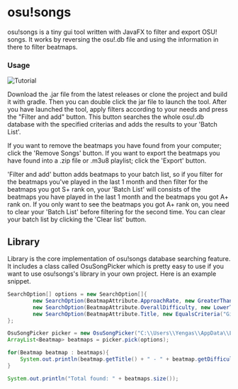 osu!songs
========
osu!songs is a tiny gui tool written with JavaFX to filter and export OSU! songs. It works by reversing the osu!.db file and using the information in there to filter beatmaps.

### Usage
![Tutorial](http://i.imgur.com/jFlQf2S.gif)

Download the .jar file from the latest releases or clone the project and build it with gradle. Then you can double click the jar file to launch the tool. After you have launched the tool, apply filters according to your needs and press the "Filter and add" button. This button searches the whole osu!.db database with the specified criterias and adds the results to your 'Batch List'.

If you want to remove the beatmaps you have found from your computer; click the 'Remove Songs' button.
If you want to export the beatmaps you have found into a .zip file or .m3u8 playlist; click the 'Export' button.

'Filter and add' button adds beatmaps to your batch list, so if you filter for the beatmaps you've played in the last 1 month and then filter for the beatmaps you got S+ rank on, your 'Batch List' will consists of the beatmaps you have played in the last 1 month and the beatmaps you got A+ rank on. If you only want to see the beatmaps you got A+ rank on, you need to clear your 'Batch List' before filtering for the second time. You can clear your batch list by clicking the 'Clear list' button.

## Library

Library is the core implementation of osu!songs database searching feature. It includes a class called OsuSongPicker which is pretty easy to use if you want to use osu!songs's library in your own project. Here is an example snippet.

```java
SearchOption[] options = new SearchOption[]{
		new SearchOption(BeatmapAttribute.ApproachRate, new GreaterThanOrEqual(8.0f)),
		new SearchOption(BeatmapAttribute.OverallDifficulty, new LowerThanOrEqual(5.0f)),
		new SearchOption(BeatmapAttribute.Title, new EqualsCriteria("Gigantic O.T.N"))
};

OsuSongPicker picker = new OsuSongPicker("C:\\Users\\Yengas\\AppData\\Local\\osu!");
ArrayList<Beatmap> beatmaps = picker.pick(options);

for(Beatmap beatmap : beatmaps){
	System.out.println(beatmap.getTitle() + " - " + beatmap.getDifficulty());
}

System.out.println("Total found: " + beatmaps.size());
```